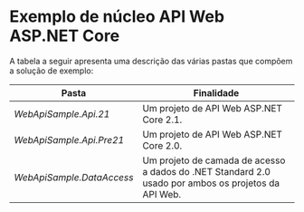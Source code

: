 # <a name="aspnet-core-web-api-sample"></a>Exemplo de núcleo API Web ASP.NET Core

A tabela a seguir apresenta uma descrição das várias pastas que compõem a solução de exemplo:


|              Pasta              |                                        Finalidade                                        |
|----------------------------------|---------------------------------------------------------------------------------------|
|   <em>WebApiSample.Api.21</em>   |                         Um projeto de API Web ASP.NET Core 2.1.                          |
| <em>WebApiSample.Api.Pre21</em>  |                         Um projeto de API Web ASP.NET Core 2.0.                          |
| <em>WebApiSample.DataAccess</em> | Um projeto de camada de acesso a dados do .NET Standard 2.0 usado por ambos os projetos da API Web. |

